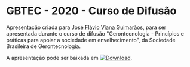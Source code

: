 # GBTEC - 2020 - Curso de Difusão

Apresentação criada para [José Flávio Viana Guimarãos](mailto:jvfguima@gmail.com), para ser apresentada durante o curso de difusão "Gerontecnologia - Princípios e práticas para apoiar a sociedade em envelhecimento", da Sociedade Brasileira de Gerontecnologia.

A apresentação pode ser baixada em
[![Download](https://img.shields.io/badge/Download-apresentacao--sbgtec--2020.pptx-green.svg)](apresentacao-sbgtec-2020.pptx).
